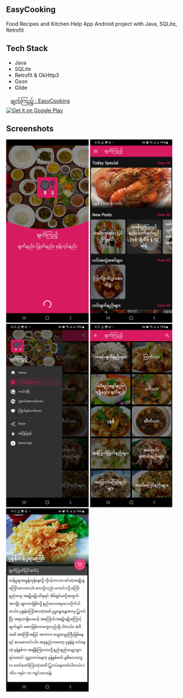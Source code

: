 ## EasyCooking

Food Recipes and Kitchen Help App Android project with Java, SQLite, Retrofit

## Tech Stack

- Java
- SQLite
- Retrofit & OkHttp3
- Gson
- Glide

&nbsp;&nbsp;&nbsp;[ချက်ကြည့် : EasyCooking](https://play.google.com/store/apps/details?id=com.proton.easycooking)
<br>
<a href='https://play.google.com/store/apps/details?id=com.proton.easycooking'>
<img alt='Get it on Google Play' src='https://play.google.com/intl/en_us/badges/static/images/badges/en_badge_web_generic.png' width="250" height="100"/>
</a>

## Screenshots

<p float="left">
<img src="images/screenshot_1.jpeg" height="500"  alt="screenshot"/>
<img src="images/screenshot_2.jpeg" height="500"  alt="screenshot"/>
<img src="images/screenshot_3.jpeg" height="500"  alt="screenshot"/>
<img src="images/screenshot_4.jpeg" height="500"  alt="screenshot"/>
<img src="images/screenshot_5.jpeg" height="500"  alt="screenshot"/>
</p>
